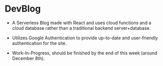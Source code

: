# DevBlog
* A Serverless Blog made with React and uses cloud functions and a cloud database rather than a traditional backend      server+database. 

* Utilizes Google Authentication to provide up-to-date and user-friendly authentication for the site.

* Work-In-Progress, should be finished by the end of this week (around December 8th).
